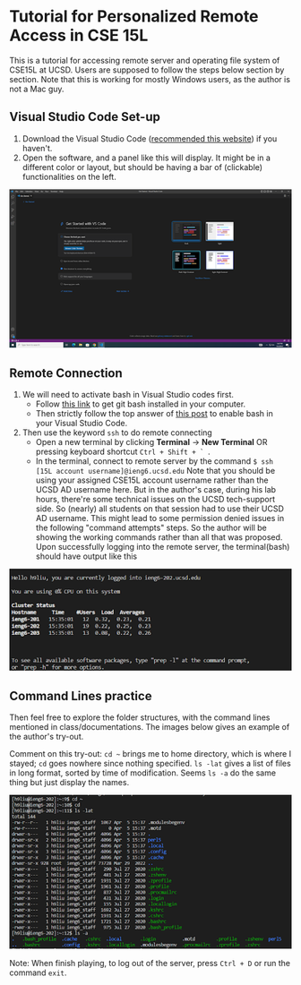 # Tutorial for Personalized Remote Access in CSE 15L

This is a tutorial for accessing remote server and operating file system of CSE15L at UCSD. Users are supposed to follow the steps below section by section. Note that this is working for mostly Windows users, as the author is not a Mac guy.

## Visual Studio Code Set-up
1. Download the Visual Studio Code ([recommended this website](https://code.visualstudio.com/)) if you haven't.
2. Open the software, and a panel like this will display. It might be in a different color or layout, but should be having a bar of (clickable) functionalities on the left.

![Image](p1.png)

## Remote Connection
1. We will need to activate bash in Visual Studio codes first.
   - Follow [this link](https://gitforwindows.org/) to get git bash installed in your computer.
   - Then strictly follow the top answer of [this post](https://stackoverflow.com/questions/42606837/how-do-i-use-bash-on-windows-from-the-visual-studio-code-integrated-terminal/50527994#50527994) to enable bash in your Visual Studio Code.
2. Then use the keyword `ssh` to do remote connecting
   - Open a new terminal by clicking **Terminal** -> **New Terminal** OR pressing keyboard shortcut ```Ctrl + Shift + ` ```.
   - In the terminal, connect to remote server by the command ```$ ssh [15L account username]@ieng6.ucsd.edu``` Note that you should be using your assigned CSE15L account username rather than the UCSD AD username here. But in the author's case, during his lab hours, there're some technical issues on the UCSD tech-support side. So (nearly) all students on that session had to use their UCSD AD username. This might lead to some permission denied issues in the following "command attempts" steps. So the author will be showing the working commands rather than all that was proposed. Upon successfully logging into the remote server, the terminal(bash) should have output like this

![Image2](p2.png)

## Command Lines practice
Then feel free to explore the folder structures, with the command lines mentioned in class/documentations. The images below gives an example of the author's try-out.

Comment on this try-out: `cd ~` brings me to home directory, which is where I stayed; `cd` goes nowhere since nothing specified. `ls -lat` gives a list of files in long format, sorted by time of modification. Seems `ls -a` do the same thing but just display the names. 

![Image3](p3.png)

Note: When finish playing, to log out of the server, press `Ctrl + D` or run the command `exit`.
